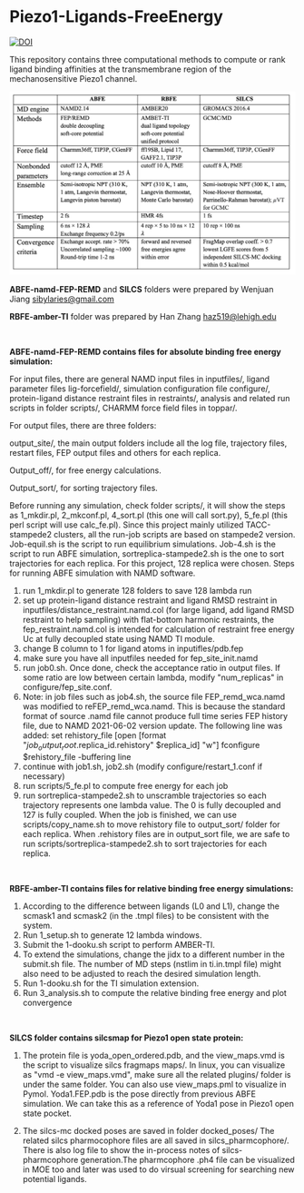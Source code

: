 # Piezo1-Ligands-FreeEnergy
[![DOI](https://zenodo.org/badge/688722719.svg)](https://zenodo.org/badge/latestdoi/688722719)

This repository contains three computational methods to compute or rank ligand binding affinities at the transmembrane region of the mechanosensitive Piezo1 channel.

![Summary of three computational methods](https://github.com/LynaLuo-Lab/Piezo1-Ligands-FreeEnergy/blob/7dd4b940527c3f0b043fcd25cdeaede85ddbdb3d/SummaryTable.png)


**ABFE-namd-FEP-REMD** and **SILCS** folders were prepared by Wenjuan Jiang <sibylaries@gmail.com> 

**RBFE-amber-TI** folder was prepared by Han Zhang <haz519@lehigh.edu> 

<br>

**ABFE-namd-FEP-REMD contains files for absolute binding free energy simulation:**

For input files, there are general NAMD input files in inputfiles/, ligand parameter files lig-forcefield/, simulation configuration file configure/,  protein-ligand distance restraint files in restraints/, analysis and related run scripts in folder scripts/, CHARMM force field files in toppar/. 

For output files, there are three folders: 

output_site/, the main output folders include all the log file, trajectory files, restart files, FEP output files and others for each replica. 

Output_off/, for free energy calculations. 

Output_sort/, for sorting trajectory files.

Before running any simulation, check folder scripts/, it will show the steps as 1_mkdir.pl, 2_mkconf.pl, 4_sort.pl (this one will call sort.py), 5_fe.pl (this perl script will use calc_fe.pl). Since this project mainly utilized TACC-stampede2 clusters, all the run-job scripts are based on stampede2 version. Job-equil.sh is the script to run equilibrium simulations. Job-4.sh is the script to run ABFE simulation, sortreplica-stampede2.sh is the one to sort trajectories for each replica. For this project, 128 replica were chosen.
Steps for running ABFE simulation with NAMD software.
1.	run 1_mkdir.pl to generate 128 folders to save 128 lambda run
2.	set up protein-ligand distance restraint and ligand RMSD restraint in inputfiles/distance_restraint.namd.col (for large ligand, add ligand RMSD restraint to help sampling) with flat-bottom harmonic restraints, the fep_restraint.namd.col is intended for calculation of restraint free energy Uc at fully decoupled state using NAMD TI module.
3.	change B column to 1 for ligand atoms in inputifles/pdb.fep
4.	make sure you have all inputfiles needed for fep_site_init.namd
5.	run job0.sh. Once done, check the acceptance ratio in output files. If some ratio are low between certain lambda, modify "num_replicas" in configure/fep_site.conf. 
6.	Note: in job files such as job4.sh, the source file FEP_remd_wca.namd was modified to reFEP_remd_wca.namd. This is because the standard format of source .namd file cannot produce full time series FEP history file, due to NAMD 2021-06-02 version update. The following line was added:
set rehistory_file [open [format "$job_output_root.$replica_id.rehistory" $replica_id] "w"]
  	fconfigure $rehistory_file -buffering line
7.	continue with job1.sh, job2.sh (modify configure/restart_1.conf if necessary)
8.	run scripts/5_fe.pl to compute free energy for each job
9.	run sortreplica-stampede2.sh to unscramble trajectories so each trajectory represents one lambda value. The 0 is fully decoupled and 127 is fully coupled. When the job is finished, we can use scripts/copy_name.sh to move rehistory file to output_sort/ folder for each replica. When .rehistory files are in output_sort file, we are safe to run scripts/sortreplica-stampede2.sh to sort trajectories for each replica.

<br>

**RBFE-amber-TI contains files for relative binding free energy simulations:**

1. According to the difference between ligands (L0 and L1), change the scmask1 and scmask2 (in the .tmpl files) to be consistent with the system.
2. Run 1_setup.sh to generate 12 lambda windows.
3. Submit the 1-dooku.sh script to perform AMBER-TI.
4. To extend the simulations, change the jidx to a different number in the submit.sh file. The number of MD steps (nstlim in ti.in.tmpl file) might also need to be adjusted to reach the desired simulation length.
5. Run 1-dooku.sh for the TI simulation extension.
6. Run 3_analysis.sh to compute the relative binding free energy and plot convergence

<br>

**SILCS folder contains silcsmap for Piezo1 open state protein:**

1. The protein file is yoda_open_ordered.pdb, and the view_maps.vmd is the script to visualize silcs fragmaps maps/.
In linux, you can visualize as "vmd -e view_maps.vmd", make sure all the related plugins/ folder is under the same folder. You can also use view_maps.pml to visualize in Pymol. Yoda1.FEP.pdb is the pose directly from previous ABFE simulation. We can take this as a reference of Yoda1 pose in Piezo1 open state pocket.


2. The silcs-mc docked poses are saved in folder docked_poses/ 
The related silcs pharmocophore files are all saved in silcs_pharmcophore/. There is also log file to show the in-process notes of silcs-pharmcophore generation.The pharmcophore .ph4 file can be visualized in MOE too and later was used to do virsual screening for searching new potential ligands.
